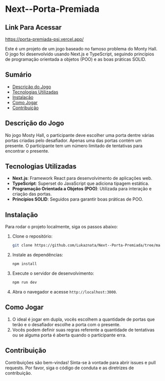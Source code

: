 # Next--Porta-Premiada

## Link Para Acessar

https://porta-premiada-psi.vercel.app/


Este é um projeto de um jogo baseado no famoso problema do Monty Hall. O jogo foi desenvolvido usando Next.js e TypeScript, seguindo princípios de programação orientada a objetos (POO) e as boas práticas SOLID.

## Sumário

- [Descrição do Jogo](#descrição-do-jogo)
- [Tecnologias Utilizadas](#tecnologias-utilizadas)
- [Instalação](#instalação)
- [Como Jogar](#como-jogar)
- [Contribuição](#contribuição)


## Descrição do Jogo

No jogo Mosty Hall, o participante deve escolher uma porta dentre várias portas criadas pelo desafiador. Apenas uma das portas contém um presente. O participante tem um número limitado de tentativas para encontrar o presente.

## Tecnologias Utilizadas

- **Next.js**: Framework React para desenvolvimento de aplicações web.
- **TypeScript**: Superset do JavaScript que adiciona tipagem estática.
- **Programação Orientada a Objetos (POO)**: Utilizada para interação e criação das portas.
- **Princípios SOLID**: Seguidos para garantir boas práticas de POO.

## Instalação

Para rodar o projeto localmente, siga os passos abaixo:

1. Clone o repositório:
    ```bash
    git clone https://github.com/Lukaznata/Next--Porta-Premiada/tree/main.git
    ```

2. Instale as dependências:
    ```bash
    npm install
    ```

3. Execute o servidor de desenvolvimento:
    ```bash
    npm run dev
    ```

4. Abra o navegador e acesse `http://localhost:3000`.

## Como Jogar

1. O ideal é jogar em dupla, vocês escolhem a quantidade de portas que terão e o desafiador escolhe a porta com o presente.
2. Vocês podem definir suas regras referente a quantidade de tentativas ou se alguma porta é aberta quando o participante erra.




## Contribuição

Contribuições são bem-vindas! Sinta-se à vontade para abrir issues e pull requests. Por favor, siga o código de conduta e as diretrizes de contribuição.

